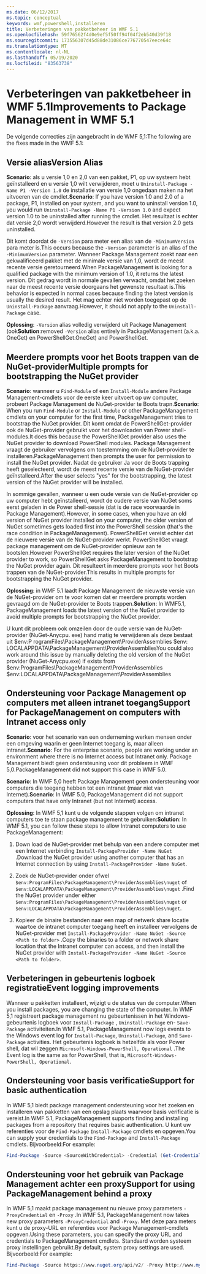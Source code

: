 ```yaml
---
ms.date: 06/12/2017
ms.topic: conceptual
keywords: wmf,powershell,installeren
title: Verbeteringen van pakketbeheer in WMF 5.1
ms.openlocfilehash: 59f76562f4d0e9ef5f50ff94f04f2eb540d39f18
ms.sourcegitcommit: 173556307d45d88de31086ce776770547eece64c
ms.translationtype: MT
ms.contentlocale: nl-NL
ms.lasthandoff: 05/19/2020
ms.locfileid: "83563738"
---
```

# <a name="improvements-to-package-management-in-wmf-51"></a><span data-ttu-id="c9a48-103">Verbeteringen van pakketbeheer in WMF 5.1</span><span class="sxs-lookup"><span data-stu-id="c9a48-103">Improvements to Package Management in WMF 5.1</span></span>

<span data-ttu-id="c9a48-104">De volgende correcties zijn aangebracht in de WMF 5,1:</span><span class="sxs-lookup"><span data-stu-id="c9a48-104">The following are the fixes made in the WMF 5.1:</span></span>

## <a name="version-alias"></a><span data-ttu-id="c9a48-105">Versie alias</span><span class="sxs-lookup"><span data-stu-id="c9a48-105">Version Alias</span></span>

<span data-ttu-id="c9a48-106">**Scenario**: als u versie 1,0 en 2,0 van een pakket, P1, op uw systeem hebt geïnstalleerd en u versie 1,0 wilt verwijderen, moet u `Uninstall-Package -Name P1 -Version 1.0` de installatie van versie 1,0 ongedaan maken na het uitvoeren van de cmdlet.</span><span class="sxs-lookup"><span data-stu-id="c9a48-106">**Scenario**: If you have version 1.0 and 2.0 of a package, P1, installed on your system, and you want to uninstall version 1.0, you would run `Uninstall-Package -Name P1 -Version 1.0` and expect version 1.0 to be uninstalled after running the cmdlet.</span></span> <span data-ttu-id="c9a48-107">Het resultaat is echter dat versie 2,0 wordt verwijderd.</span><span class="sxs-lookup"><span data-stu-id="c9a48-107">However the result is that version 2.0 gets uninstalled.</span></span>

<span data-ttu-id="c9a48-108">Dit komt doordat de `-Version` para meter een alias van de `-MinimumVersion` para meter is.</span><span class="sxs-lookup"><span data-stu-id="c9a48-108">This occurs because the `-Version` parameter is an alias of the `-MinimumVersion` parameter.</span></span> <span data-ttu-id="c9a48-109">Wanneer Package Management zoekt naar een gekwalificeerd pakket met de minimale versie van 1,0, wordt de meest recente versie geretourneerd.</span><span class="sxs-lookup"><span data-stu-id="c9a48-109">When PackageManagement is looking for a qualified package with the minimum version of 1.0, it returns the latest version.</span></span> <span data-ttu-id="c9a48-110">Dit gedrag wordt in normale gevallen verwacht, omdat het zoeken naar de meest recente versie doorgaans het gewenste resultaat is.</span><span class="sxs-lookup"><span data-stu-id="c9a48-110">This behavior is expected in normal cases because finding the latest version is usually the desired result.</span></span> <span data-ttu-id="c9a48-111">Het mag echter niet worden toegepast op de `Uninstall-Package` aanvraag.</span><span class="sxs-lookup"><span data-stu-id="c9a48-111">However, it should not apply to the `Uninstall-Package` case.</span></span>

<span data-ttu-id="c9a48-112">**Oplossing**: `-Version` alias volledig verwijderd uit Package Management (ook</span><span class="sxs-lookup"><span data-stu-id="c9a48-112">**Solution**:removed `-Version` alias entirely in PackageManagement (a.k.a.</span></span> <span data-ttu-id="c9a48-113">OneGet) en PowerShellGet.</span><span class="sxs-lookup"><span data-stu-id="c9a48-113">OneGet) and PowerShellGet.</span></span>

## <a name="multiple-prompts-for-bootstrapping-the-nuget-provider"></a><span data-ttu-id="c9a48-114">Meerdere prompts voor het Boots trappen van de NuGet-provider</span><span class="sxs-lookup"><span data-stu-id="c9a48-114">Multiple prompts for bootstrapping the NuGet provider</span></span>

<span data-ttu-id="c9a48-115">**Scenario**: wanneer u `Find-Module` of een `Install-Module` andere Package Management-cmdlets voor de eerste keer uitvoert op uw computer, probeert Package Management de NuGet-provider te Boots trapn.</span><span class="sxs-lookup"><span data-stu-id="c9a48-115">**Scenario**: When you run `Find-Module` or `Install-Module` or other PackageManagement cmdlets on your computer for the first time, PackageManagement tries to bootstrap the NuGet provider.</span></span> <span data-ttu-id="c9a48-116">Dit komt omdat de PowerShellGet-provider ook de NuGet-provider gebruikt voor het downloaden van Power shell-modules.</span><span class="sxs-lookup"><span data-stu-id="c9a48-116">It does this because the PowerShellGet provider also uses the NuGet provider to download PowerShell modules.</span></span>
<span data-ttu-id="c9a48-117">Package Management vraagt de gebruiker vervolgens om toestemming om de NuGet-provider te installeren.</span><span class="sxs-lookup"><span data-stu-id="c9a48-117">PackageManagement then prompts the user for permission to install the NuGet provider.</span></span> <span data-ttu-id="c9a48-118">Nadat de gebruiker Ja voor de Boots trapping heeft geselecteerd, wordt de meest recente versie van de NuGet-provider geïnstalleerd.</span><span class="sxs-lookup"><span data-stu-id="c9a48-118">After the user selects "yes" for the bootstrapping, the latest version of the NuGet provider will be installed.</span></span>

<span data-ttu-id="c9a48-119">In sommige gevallen, wanneer u een oude versie van de NuGet-provider op uw computer hebt geïnstalleerd, wordt de oudere versie van NuGet soms eerst geladen in de Power shell-sessie (dat is de race voorwaarde in Package Management).</span><span class="sxs-lookup"><span data-stu-id="c9a48-119">However, in some cases, when you have an old version of NuGet provider installed on your computer, the older version of NuGet sometimes gets loaded first into the PowerShell session (that's the race condition in PackageManagement).</span></span> <span data-ttu-id="c9a48-120">PowerShellGet vereist echter dat de nieuwere versie van de NuGet-provider werkt. PowerShellGet vraagt package management om de NuGet-provider opnieuw aan te bootslen.</span><span class="sxs-lookup"><span data-stu-id="c9a48-120">However PowerShellGet requires the later version of the NuGet provider to work, so PowerShellGet asks PackageManagement to bootstrap the NuGet provider again.</span></span>
<span data-ttu-id="c9a48-121">Dit resulteert in meerdere prompts voor het Boots trappen van de NuGet-provider.</span><span class="sxs-lookup"><span data-stu-id="c9a48-121">This results in multiple prompts for bootstrapping the NuGet provider.</span></span>

<span data-ttu-id="c9a48-122">**Oplossing**: in WMF 5.1 laadt Package Management de nieuwste versie van de NuGet-provider om te voor komen dat er meerdere prompts worden gevraagd om de NuGet-provider te Boots trappen.</span><span class="sxs-lookup"><span data-stu-id="c9a48-122">**Solution**: In WMF5.1, PackageManagement loads the latest version of the NuGet provider to avoid multiple prompts for bootstrapping the NuGet provider.</span></span>

<span data-ttu-id="c9a48-123">U kunt dit probleem ook omzeilen door de oude versie van de NuGet-provider (NuGet-Anycpu. exe) hand matig te verwijderen als deze bestaat uit $env:P rogramFiles\PackageManagement\ProviderAssemblies $env: LOCALAPPDATA\PackageManagement\ProviderAssemblies</span><span class="sxs-lookup"><span data-stu-id="c9a48-123">You could also work around this issue by manually deleting the old version of the NuGet provider (NuGet-Anycpu.exe) if exists from $env:ProgramFiles\PackageManagement\ProviderAssemblies $env:LOCALAPPDATA\PackageManagement\ProviderAssemblies</span></span>

## <a name="support-for-packagemanagement-on-computers-with-intranet-access-only"></a><span data-ttu-id="c9a48-124">Ondersteuning voor Package Management op computers met alleen intranet toegang</span><span class="sxs-lookup"><span data-stu-id="c9a48-124">Support for PackageManagement on computers with Intranet access only</span></span>

<span data-ttu-id="c9a48-125">**Scenario**: voor het scenario van een onderneming werken mensen onder een omgeving waarin er geen Internet toegang is, maar alleen intranet.</span><span class="sxs-lookup"><span data-stu-id="c9a48-125">**Scenario**: For the enterprise scenario, people are working under an environment where there is no Internet access but Intranet only.</span></span> <span data-ttu-id="c9a48-126">Package Management biedt geen ondersteuning voor dit probleem in WMF 5,0.</span><span class="sxs-lookup"><span data-stu-id="c9a48-126">PackageManagement did not support this case in WMF 5.0.</span></span>

<span data-ttu-id="c9a48-127">**Scenario**: In WMF 5,0 heeft Package Management geen ondersteuning voor computers die toegang hebben tot een intranet (maar niet van Internet).</span><span class="sxs-lookup"><span data-stu-id="c9a48-127">**Scenario**: In WMF 5.0, PackageManagement did not support computers that have only Intranet (but not Internet) access.</span></span>

<span data-ttu-id="c9a48-128">**Oplossing**: In WMF 5,1 kunt u de volgende stappen volgen om intranet computers toe te staan package management te gebruiken:</span><span class="sxs-lookup"><span data-stu-id="c9a48-128">**Solution**: In WMF 5.1, you can follow these steps to allow Intranet computers to use PackageManagement:</span></span>

1. <span data-ttu-id="c9a48-129">Down load de NuGet-provider met behulp van een andere computer met een Internet verbinding `Install-PackageProvider -Name NuGet` .</span><span class="sxs-lookup"><span data-stu-id="c9a48-129">Download the NuGet provider using another computer that has an Internet connection by using `Install-PackageProvider -Name NuGet`.</span></span>

2. <span data-ttu-id="c9a48-130">Zoek de NuGet-provider onder ofwel `$env:ProgramFiles\PackageManagement\ProviderAssemblies\nuget` of `$env:LOCALAPPDATA\PackageManagement\ProviderAssemblies\nuget` .</span><span class="sxs-lookup"><span data-stu-id="c9a48-130">Find the NuGet provider under either `$env:ProgramFiles\PackageManagement\ProviderAssemblies\nuget` or `$env:LOCALAPPDATA\PackageManagement\ProviderAssemblies\nuget`.</span></span>

3. <span data-ttu-id="c9a48-131">Kopieer de binaire bestanden naar een map of netwerk share locatie waartoe de intranet computer toegang heeft en installeer vervolgens de NuGet-provider met `Install-PackageProvider -Name NuGet -Source <Path to folder>` .</span><span class="sxs-lookup"><span data-stu-id="c9a48-131">Copy the binaries to a folder or network share location that the Intranet computer can access, and then install the NuGet provider with `Install-PackageProvider -Name NuGet -Source <Path to folder>`.</span></span>

## <a name="event-logging-improvements"></a><span data-ttu-id="c9a48-132">Verbeteringen in gebeurtenis logboek registratie</span><span class="sxs-lookup"><span data-stu-id="c9a48-132">Event logging improvements</span></span>

<span data-ttu-id="c9a48-133">Wanneer u pakketten installeert, wijzigt u de status van de computer.</span><span class="sxs-lookup"><span data-stu-id="c9a48-133">When you install packages, you are changing the state of the computer.</span></span> <span data-ttu-id="c9a48-134">In WMF 5,1 registreert package management nu gebeurtenissen in het Windows-gebeurtenis logboek voor `Install-Package` , `Uninstall-Package` en- `Save-Package` activiteiten.</span><span class="sxs-lookup"><span data-stu-id="c9a48-134">In WMF 5.1, PackageManagement now logs events to the Windows event log for `Install-Package`, `Uninstall-Package`, and `Save-Package` activities.</span></span> <span data-ttu-id="c9a48-135">Het gebeurtenis logboek is hetzelfde als voor Power shell, dat wil zeggen `Microsoft-Windows-PowerShell, Operational` .</span><span class="sxs-lookup"><span data-stu-id="c9a48-135">The Event log is the same as for PowerShell, that is, `Microsoft-Windows-PowerShell, Operational`.</span></span>

## <a name="support-for-basic-authentication"></a><span data-ttu-id="c9a48-136">Ondersteuning voor basis verificatie</span><span class="sxs-lookup"><span data-stu-id="c9a48-136">Support for basic authentication</span></span>

<span data-ttu-id="c9a48-137">In WMF 5,1 biedt package management ondersteuning voor het zoeken en installeren van pakketten van een opslag plaats waarvoor basis verificatie is vereist.</span><span class="sxs-lookup"><span data-stu-id="c9a48-137">In WMF 5.1, PackageManagement supports finding and installing packages from a repository that requires basic authentication.</span></span> <span data-ttu-id="c9a48-138">U kunt uw referenties voor de `Find-Package` `Install-Package` cmdlets en opgeven.</span><span class="sxs-lookup"><span data-stu-id="c9a48-138">You can supply your credentials to the `Find-Package` and `Install-Package` cmdlets.</span></span> <span data-ttu-id="c9a48-139">Bijvoorbeeld:</span><span class="sxs-lookup"><span data-stu-id="c9a48-139">For example:</span></span>

```powershell
Find-Package -Source <SourceWithCredential> -Credential (Get-Credential)
```

## <a name="support-for-using-packagemanagement-behind-a-proxy"></a><span data-ttu-id="c9a48-140">Ondersteuning voor het gebruik van Package Management achter een proxy</span><span class="sxs-lookup"><span data-stu-id="c9a48-140">Support for using PackageManagement behind a proxy</span></span>

<span data-ttu-id="c9a48-141">In WMF 5,1 maakt package management nu nieuwe proxy parameters `-ProxyCredential` en `-Proxy` .</span><span class="sxs-lookup"><span data-stu-id="c9a48-141">In WMF 5.1, PackageManagement now takes new proxy parameters `-ProxyCredential` and `-Proxy`.</span></span> <span data-ttu-id="c9a48-142">Met deze para meters kunt u de proxy-URL en referenties voor Package Management-cmdlets opgeven.</span><span class="sxs-lookup"><span data-stu-id="c9a48-142">Using these parameters, you can specify the proxy URL and credentials to PackageManagement cmdlets.</span></span> <span data-ttu-id="c9a48-143">Standaard worden systeem proxy instellingen gebruikt.</span><span class="sxs-lookup"><span data-stu-id="c9a48-143">By default, system proxy settings are used.</span></span> <span data-ttu-id="c9a48-144">Bijvoorbeeld:</span><span class="sxs-lookup"><span data-stu-id="c9a48-144">For example:</span></span>

```powershell
Find-Package -Source https://www.nuget.org/api/v2/ -Proxy http://www.myproxyserver.com -ProxyCredential (Get-Credential)
```
